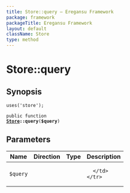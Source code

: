 ```yaml
---
title: Store::query — Eregansu Framework
package: framework
packageTitle: Eregansu Framework
layout: default
className: Store
type: method
---
```


# Store::query

## Synopsis

<code>uses('store');</code>

<code>public function <b><a href="Store">Store</a>::query</b>(<b>$query</b>)</code>

## Parameters

<table>
  <thead>
    <tr>
      <th>Name</th>
      <th>Direction</th>
      <th>Type</th>
      <th>Description</th>
    </tr>
  </thead>
  <tbody>
    <tr>
      <td><code>$query</code>
      <td><i></i></td>
      <td></td>
      <td>

      </td>
    </tr>
  </tbody>
</table>

